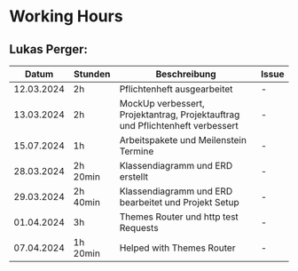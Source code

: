 # Working Hours

## Lukas Perger:
| Datum      | Stunden  | Beschreibung                                                                  | Issue |
|------------|----------|-------------------------------------------------------------------------------|-------|
| 12.03.2024 | 2h       | Pflichtenheft ausgearbeitet                                                   | -     |
| 13.03.2024 | 2h       | MockUp verbessert, Projektantrag, Projektauftrag und Pflichtenheft verbessert | -     |
| 15.07.2024 | 1h       | Arbeitspakete und Meilenstein Termine                                         | -     |
| 28.03.2024 | 2h 20min | Klassendiagramm und ERD erstellt                                              | -     |
| 29.03.2024 | 2h 40min | Klassendiagramm und ERD bearbeitet und Projekt Setup                          | -     |
| 01.04.2024 | 3h       | Themes Router und http test Requests                                          | -     |
| 07.04.2024 | 1h 20min | Helped with Themes Router                                                     | -     |
